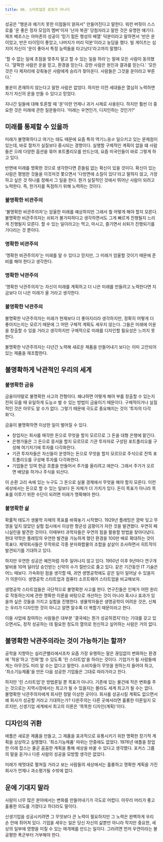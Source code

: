 ```yaml
---
title: 06. 스타트업은 로또가 아니다
---
```


성공은 "행운과 예기치 못한 이점들이 얽혀서" 만들어진다고 말한다. 워런 버핏이 스스로를 '운 좋은 정자 모임의 멤버'이자 '난자 복권' 당첨자라고 말한 것은 유명한 얘기다. 제프 베조스는 아마존의 성공이 '믿기 힘든 행성의 배열' 덕분이라고 말하면서 '반은 운이었고, 반은 타이밍이 좋았고, 나머지가 머리 덕분'이라고 농담을 했다. 빌 게이츠는 심지어 자신이 '운이 좋아서 특정 능력들을 타고났다'라고까지 말했다.

'할 수 없는 일에 초점을 맞추지 말고 할 수 있는 일을 하라'는 말에 모든 사람이 동의했다. '얄팍한 사람은 운을 믿고, 환경을 믿는다. 강한 사람은 원인과 결과를 믿는다.' '모든 것은 다 제자리에 갖춰놓은 사람에게 승리가 찾아온다. 사람들은 그것을 운이라고 부른다.'

불운이 존재하지 않는다고 말한 사람은 없었다. 하지만 이전 세대들은 열심히 노력하면 자기 자신의 운을 만들 수 있다고 믿었다.

지나간 일들에 대해 토론할 때 '운'이란 언제나 과거 시제로 사용된다. 하지만 훨씬 더 중요한 것은 미래에 관한 질문들이다. '미래는 우연인가, 디자인하는 것인가?'

## 미래를 통제할 수 있을까

미래가 불명확하다고 여기는 태도 때문에 요즘 특히 역기느응ㄹ 일으키고 있는 문제점이 있는데, 바로 절차가 실질보다 중시되는 경향이다. 실행할 구체적인 계획이 없을 떄 사람들은 으레 다양한 옵션을 묶어 포트폴리오를 만드는데, 요즘 미국인들이 바로 그렇게 하고 있다.

반면에 미래를 명확한 것으로 생각한다면 흔들림 없는 확신이 있을 것이다. 확신이 있는 사람은 평범한 것들을 이것저것 쫓으면서 '다방면에 소질이 있다'라고 말하지 않고, 가장 하고 싶은 것 하나를 정해서 그 일을 한다. 뭔가 실질적인 것에서 뛰어난 사람이 되려고 노력한다. 즉, 한가지를 독점하기 위해 노력하는 것이다.

### 불명확한 비관주의

'불명확한 비관주의자'는 암울한 미래를 예상하지만 그래서 뭘 어떻게 해야 할지 모른다. 불명확한 비관주의자는 쇠퇴가 불가피하다고 생각하면서도 그게 빠르게 진행될지 느리게 진행될지 모른다. 할 수 있는 일이라고는 먹고, 마시고, 즐기면서 쇠퇴가 진행되기를 기다리는 것 뿐이다.

### 명확한 비관주의

'명확한 비관주의자'는 미래를 알 수 있다고 믿지만, 그 미래가 암울할 것이기 때문에 준비를 해야 한다고 생각한다. 

### 명확한 낙관주의

'명확한 낙관주의자'는 자신이 미래를 계획하고 더 나은 미래를 만들려고 노력한다면 지금보다 더 나은 미래가 올 거라고 생각한다.

### 불명확한 낙관주의

불명확한 낙관주의자는 미래가 현재보다 더 좋아지리라 생각하지만, 정확히 어떻게 더 좋아지는지는 모르기 때문에 그 어떤 구체적 계획도 세우지 않는다. 그들은 미래에 이윤을 창출할 수 있을 거라고 생각하지만 구체적으로 미래를 디자인할 필요성은 느끼지 못한다.

불명확한 낙관주의자는 다년간 노력해 새로운 제품을 만들어내기 보다는 이미 고안되어 있는 제품을 재조합한다.

## 불명확하게 낙관적인 우리의 세계

### 불명확한 금융

금융이야말로 불명확한 사고의 전형이다. 왜냐하면 어떻게 해야 부를 창출할 수 있는지 전혀 모를 때 유일하게 도능ㄹ 벌 수 있는 방법이 금융이기 때문이다.
구체적이거나 실질적인 것은 아무도 알 수가 없다. 그렇기 때문에 극도로 중요해지는 것이 '투자의 다각화'다.

금융이 불명확하면 이상한 일이 벌어질 수 있다.

- 창업자는 회사를 매각한 돈으로 무엇을 할지 모르므로 그 돈을 대형 은행에 맡긴다.
- 은행가들은 그 돈으로 뭉서을 할지 모르므로 기관 투자자로 구성된 포트폴리오를 구성해 여기저기에 투자를 다각화한다.
- 기관 투자자들은 자신들이 운영하는 돈으로 무엇을 할지 모르므로 주식으로 잔뜩 포트폴리오를 구성해 투자를 다각화한다.
- 기업들은 잉여 현금 흐름을 만들어서 주가를 올리려고 애쓴다. 그래서 주가가 오르면 배당을 하거나 주식을 되산다.

이 순환 고리 속에 있는 누구도 그 돈으로 실물 경제에서 무엇을 해야 할지 모른다. 이런 세상에서는 돈으로 할 수 있는 일보다 돈 자체가 더 가치가 있다. 돈이 목표가 아니라 목표를 이루기 위한 수단이 되려면 미래가 명확해야 한다.

### 불명확한 삶

확률적 태도가 생물학 자체의 목표를 바꿔놓기 시작했다. 1929년 플레밍은 깜박 잊고 뚜껑을 덮지 않았던 실험 접시에서 이상한 향균성 곰팡이가 자란 것을 발견했다. 우연히 페니실린을 발견한 것이다. 이때부터 과학자들은 우연의 힘을 활용할 방법을 찾아다녔다. 현대 약학은 플레밍의 우연한 발견을 가능하게 했던 환경을 100만 배로 확대하는 것이 목표다. 제약회사들은 무작위로 각종 분자화합물의 조합을 샅샅이 조사하면서 히트작이 발견되기를 기대하고 있다.

하지만 우연한 성공은 예전처럼 자주 일어나지 않고 있다. 1950년 이후 9년마다 연구개발비용 10억 달러당 승인받는 신약의 수가 절반으로 줄고 있다. 같은 기간동안 IT 기술은 어느 때보다. 가속화된 점을 생각할 때, 과연 생명공학에도 같은 일이 일어날 수 있을지가 의문이다. 생명공학 스타트업과 컴퓨터 소프트웨어 스타트업을 비교해보자.

생명공학 스타트업들은 극단적으로 불명확한 사고를 한다. 연구진들은 인체가 어떤 원리로 작동하는지에 관한 명확한 이론을 바탕으로 개선하는 것이 아니라 혹시나 효과가 있을까 싶은 것들을 가지고 실험을 진행한다. 생물학자들은 생명공학이 어려운 것은, 신체는 우리가 디자인한 것이 아니고 알면 알수록 더 복합기 때문이라고 한다.

이들 사업에 참여하는 사람들은 대부분 '결국에는 뭔가 성공하겠지'라는 기대를 갖고 있으면서도, 정작 성공하는 데 필요한 정도의 열의로 헌신하고 싶어하는 사람은 거의 없다.

## 불명확한 낙관주의라는 것이 가능하기는 할까?

공학을 지향하는 실리콘밸리에서조차 요즘 가장 유행하는 말은 끊임없이 변화하는 환경에 '적응'하고 '진화'할 수 있도록 '린 스타트업'을 하라는 것이다. 기업가가 될 사람들에게는 아무것도 미리 알 수는 없다고 말한다. 소비자들이 무엇을 원하는지 들어야 하고, '최소기능제품'을 만든 다음 성공한 기업들은 그대로 따라가라고 한다.

하지만 '린 스타트업'은 방법론일 뿐 목표가 아니다. 기존에 있는 물건에 작은 변화를 주는 것으로는 지역시장에서는 최고가 될 수 있을지는 몰라도 세계 최고가 될 수는 없다. 불명확한 낙관주의자에게 회사란 정말 이상한 곳이다. 회사를 성공시킬 계획도 없으면서 왜 회사가 성공할 거라고 기대하는가? 다윈주의는 다른 곳에서라면 훌륭한 이론일지 모르지만, 신생기업 세계에서 최고의 이론은 '똑똑한 디자인(계획)'이다.

## 디자인의 귀환

애플은 새로운 제품을 만들고, 그 제품을 효과적으로 유통시키기 위한 명확한 장기적 계획을 상상하고 실행했다. '최소기능제품' 따위는 안중에도 없었다. 1976년 애플을 창업한 이래 잡스는 줄곧 꼼꼼한 계획을 통해 세상을 바꿀 수 있다고 생각했다. 포커스 그룹의 말을 듣거나 다른 사람의 성공을 모방할 생각은 없았다.

미래가 제멋대로 펼쳐질 거라고 보는 사람들의 세상에서는 훌륭하고 명확한 계획을 가진 회사가 언제나 과소평가될 수밖에 없다.

## 운에 기대지 말라

사람이 너무 많은 분야에서는 변화를 만들어내기가 극도로 어렵다. 아무리 머리가 좋고 훌륭한 의도를 가졌다고 하더라도 말이다.

신생기업을 성공시키려면 그 무엇보다 큰 노력이 필요하지만 그 노력은 완벽하게 우리 손 안에 쥐어져 있다. 기업을 세우는 일은 당신 자신의 삶뿐만 아니라 작지만 중요한, 세상의 일부에 영향을 미칠 수 있는 매개체를 만드는 일이다. 그러려면 먼저 우연이라는 불공평한 폭군부터 거부해야 한다.

